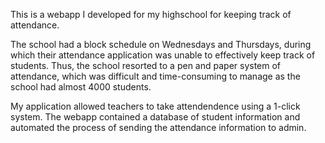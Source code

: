 This is a webapp I developed for my highschool for keeping track of attendance. 

The school had a block schedule on Wednesdays and Thursdays, during which their attendance application was unable to effectively keep track of students. Thus, the school resorted to a pen and paper system of attendance, which was difficult and time-consuming to manage as the school had almost 4000 students.

My application allowed teachers to take attendendence using a 1-click system. The webapp contained a database of student information and automated the process of sending the attendance information to admin.
